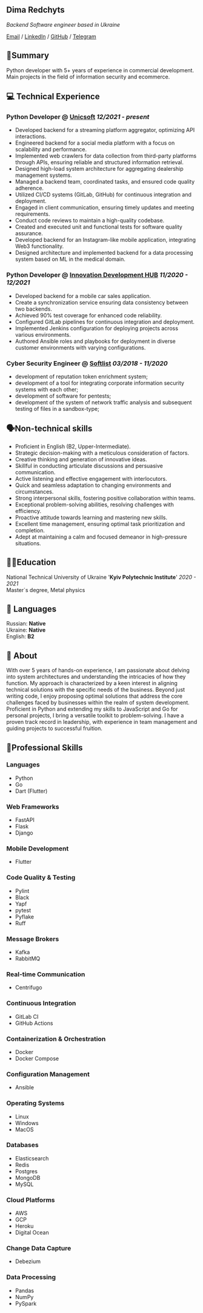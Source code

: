 ## Dima Redchyts

_Backend Software engineer based in Ukraine_ <br>

[Email](mailto:nosid91@gmail/com) / [LinkedIn](https://www.linkedin.com/in/dmitry-redchyts/) / [GitHub](https://github.com/nosid91/) / [Telegram](https://t.me/mahnonestor/)

## 💫Summary<br>
Python developer with 5+ years of experience in commercial
development. Main projects in the field of information security and ecommerce.

## ‍💻 Technical Experience <br>
### Python Developer @ [Unicsoft](https://unicsoft.com/) _12/2021 - present_
* Developed backend for a streaming platform aggregator, optimizing API interactions.
* Engineered backend for a social media platform with a focus on scalability and performance.
* Implemented web crawlers for data collection from third-party platforms through APIs, ensuring reliable and structured information retrieval.
* Designed high-load system architecture for aggregating dealership management systems.
* Managed a backend team, coordinated tasks, and ensured code quality adherence.
* Utilized CI/CD systems (GitLab, GitHub) for continuous integration and deployment.
* Engaged in client communication, ensuring timely updates and meeting requirements.
* Conduct code reviews to maintain a high-quality codebase.
* Created and executed unit and functional tests for software quality assurance.
* Developed backend for an Instagram-like mobile application, integrating Web3 functionality.
* Designed architecture and implemented backend for a data processing system based on ML in the medical domain.

### Python Developer @ [Innovation Development HUB](https://idev-hub.com/) _11/2020 - 12/2021_
* Developed backend for a mobile car sales application.
* Create a synchronization service ensuring data consistency between two backends.
* Achieved 90% test coverage for enhanced code reliability.
* Configured GitLab pipelines for continuous integration and deployment.
* Implemented Jenkins configuration for deploying projects across various environments.
* Authored Ansible roles and playbooks for deployment in diverse customer environments with varying configurations.

### Cyber Security Engineer @ [Softlist](https://www.linkedin.com/company/softlist/) _03/2018 - 11/2020_
- development of reputation token enrichment system;
- development of a tool for integrating corporate information security
systems with each other;
- development of software for pentests;
- development of the system of network traffic analysis and
subsequent testing of files in a sandbox-type;

## 🗣️Non-technical skills<br>
* Proficient in English (B2, Upper-Intermediate).
* Strategic decision-making with a meticulous consideration of factors.
* Creative thinking and generation of innovative ideas.
* Skillful in conducting articulate discussions and persuasive communication.
* Active listening and effective engagement with interlocutors.
* Quick and seamless adaptation to changing environments and circumstances.
* Strong interpersonal skills, fostering positive collaboration within teams.
* Exceptional problem-solving abilities, resolving challenges with efficiency.
* Proactive attitude towards learning and mastering new skills.
* Excellent time management, ensuring optimal task prioritization and completion.
* Adept at maintaining a calm and focused demeanor in high-pressure situations.

## 🧑‍🎓Education<br>
National Technical University of Ukraine '**Kyiv Polytechnic Institute**' _2020 - 2021_<br>
Master`s degree, Metal physics

## 💬 Languages<br>
Russian: **Native** <br>
Ukraine: **Native** <br>
English: **B2** <br>

##	👋 About<br>
With over 5 years of hands-on experience, I am passionate about delving into system architectures and understanding the intricacies of how they function. My approach is characterized by a keen interest in aligning technical solutions with the specific needs of the business. Beyond just writing code, I enjoy proposing optimal solutions that address the core challenges faced by businesses within the realm of system development.
Proficient in Python and extending my skills to JavaScript and Go for personal projects, I bring a versatile toolkit to problem-solving. I have a proven track record in leadership, with experience in team management and guiding projects to successful fruition.


## 🦾Professional Skills<br>
### Languages
- Python
- Go
- Dart (Flutter)

### Web Frameworks
- FastAPI
- Flask
- Django

### Mobile Development
- Flutter

### Code Quality & Testing
- Pylint
- Black
- Yapf
- pytest
- Pyflake
- Ruff

### Message Brokers
- Kafka
- RabbitMQ

### Real-time Communication
- Centrifugo

### Continuous Integration
- GitLab CI
- GitHub Actions

### Containerization & Orchestration
- Docker
- Docker Compose

### Configuration Management
- Ansible

### Operating Systems
- Linux
- Windows
- MacOS

### Databases
- Elasticsearch
- Redis
- Postgres
- MongoDB
- MySQL

### Cloud Platforms
- AWS
- GCP
- Heroku
- Digital Ocean

### Change Data Capture
- Debezium


### Data Processing
- Pandas
- NumPy
- PySpark
